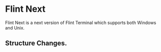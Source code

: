 # Flint Next
Flint Next is a next version of Flint Terminal which supports both Windows and Unix.

## Structure Changes.
